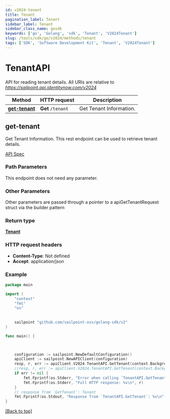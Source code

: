 ```yaml
---
id: v2024-tenant
title: Tenant
pagination_label: Tenant
sidebar_label: Tenant
sidebar_class_name: gosdk
keywords: ['go', 'Golang', 'sdk', 'Tenant', 'V2024Tenant'] 
slug: /tools/sdk/go/v2024/methods/tenant
tags: ['SDK', 'Software Development Kit', 'Tenant', 'V2024Tenant']
---
```


# TenantAPI
  API for reading tenant details. 
All URIs are relative to *https://sailpoint.api.identitynow.com/v2024*

Method | HTTP request | Description
------------- | ------------- | -------------
[**get-tenant**](#get-tenant) | **Get** `/tenant` | Get Tenant Information.


## get-tenant
Get Tenant Information.
This rest endpoint can be used to retrieve tenant details.

[API Spec](https://developer.sailpoint.com/docs/api/v2024/get-tenant)

### Path Parameters

This endpoint does not need any parameter.

### Other Parameters

Other parameters are passed through a pointer to a apiGetTenantRequest struct via the builder pattern


### Return type

[**Tenant**](../models/tenant)

### HTTP request headers

- **Content-Type**: Not defined
- **Accept**: application/json

### Example

```go
package main

import (
	"context"
	"fmt"
	"os"
   
    
	sailpoint "github.com/sailpoint-oss/golang-sdk/v2"
)

func main() {

  

	configuration := sailpoint.NewDefaultConfiguration()
	apiClient := sailpoint.NewAPIClient(configuration)
    resp, r, err := apiClient.V2024.TenantAPI.GetTenant(context.Background()).Execute()
	//resp, r, err := apiClient.V2024.TenantAPI.GetTenant(context.Background()).Execute()
	if err != nil {
		fmt.Fprintf(os.Stderr, "Error when calling `TenantAPI.GetTenant``: %v\n", err)
		fmt.Fprintf(os.Stderr, "Full HTTP response: %v\n", r)
	}
	// response from `GetTenant`: Tenant
	fmt.Fprintf(os.Stdout, "Response from `TenantAPI.GetTenant`: %v\n", resp)
}
```

[[Back to top]](#)

